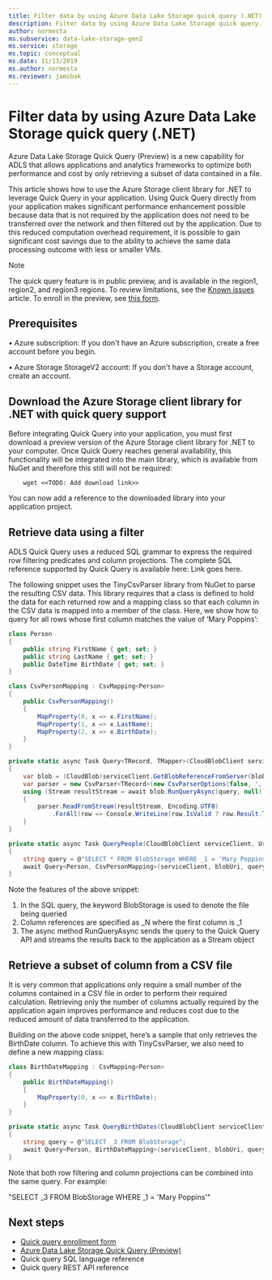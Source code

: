 ```yaml
---
title: Filter data by using Azure Data Lake Storage quick query (.NET) | Microsoft Docs
description: Filter data by using Azure Data Lake Storage quick query.
author: normesta
ms.subservice: data-lake-storage-gen2
ms.service: storage
ms.topic: conceptual
ms.date: 11/13/2019
ms.author: normesta
ms.reviewer: jamsbak
---
```


# Filter data by using Azure Data Lake Storage quick query (.NET)

Azure Data Lake Storage Quick Query (Preview) is a new capability for ADLS that allows applications and analytics frameworks to optimize both performance and cost by only retrieving a subset of data contained in a file.

This article shows how to use the Azure Storage client library for .NET to leverage Quick Query in your application. Using Quick Query directly from your application makes significant performance enhancement possible because data that is not required by the application does not need to be transferred over the network and then filtered out by the application. Due to this reduced computation overhead requirement, it is possible to gain significant cost savings due to the ability to achieve the same data processing outcome with less or smaller VMs.

> [!NOTE]
> The quick query feature is in public preview, and is available in the region1, region2, and region3 regions. To review limitations, see the [Known issues](data-lake-storage-known-issues.md) article. To enroll in the preview, see [this form](https://aka.ms/adlsquickquerypreview). 

## Prerequisites

•	Azure subscription: If you don't have an Azure subscription, create a free account before you begin.

•	Azure Storage StorageV2 account: If you don't have a Storage account, create an account.

## Download the Azure Storage client library for .NET with quick query support

Before integrating Quick Query into your application, you must first download a preview version of the Azure Storage client library for .NET to your computer. Once Quick Query reaches general availability, this functionality will be integrated into the main library, which is available from NuGet and therefore this still will not be required:

```
	wget <<TODO: Add download link>>
```

You can now add a reference to the downloaded library into your application project.

## Retrieve data using a filter

ADLS Quick Query uses a reduced SQL grammar to express the required row filtering predicates and column projections. The complete SQL reference supported by Quick Query is available here: Link goes here.

The following snippet uses the TinyCsvParser library from NuGet to parse the resulting CSV data. This library requires that a class is defined to hold the data for each returned row and a mapping class so that each column in the CSV data is mapped into a member of the class. Here, we show how to query for all rows whose first column matches the value of ‘Mary Poppins’:

```csharp
class Person 
{
    public string FirstName { get; set; }
    public string LastName { get; set; }
    public DateTime BirthDate { get; set; }
}

class CsvPersonMapping : CsvMapping<Person>
{
    public CsvPersonMapping()
    {
        MapProperty(0, x => x.FirstName);
        MapProperty(1, x => x.LastName);
        MapProperty(2, x => x.BirthDate);
    }
}

private static async Task Query<TRecord, TMapper>(CloudBlobClient serviceClient, Uri blobUri, string query) where TMapper : ICsvMapping<TRecord>, new()
{
    var blob = (CloudBlob)serviceClient.GetBlobReferenceFromServer(blobUri);
    var parser = new CsvParser<TRecord>(new CsvParserOptions(false, ','), new TMapper());
    using (Stream resultStream = await blob.RunQueryAsync(query, null))
    {
        parser.ReadFromStream(resultStream, Encoding.UTF8)
            .ForAll(row => Console.WriteLine(row.IsValid ? row.Result.ToString() : row.Error.ToString()));
    }
}

private static async Task QueryPeople(CloudBlobClient serviceClient, Uri blobUri)
{
    string query = @"SELECT * FROM BlobStorage WHERE _1 = 'Mary Poppins'";
    await Query<Person, CsvPersonMapping>(serviceClient, blobUri, query);
}

```
Note the features of the above snippet:

1.	In the SQL query, the keyword BlobStorage is used to denote the file being queried
2.	Column references are specified as _N where the first column is _1
3.	The async method RunQueryAsync sends the query to the Quick Query API and streams the results back to the application as a Stream object

## Retrieve a subset of column from a CSV file

It is very common that applications only require a small number of the columns contained in a CSV file in order to perform their required calculation. Retrieving only the number of columns actually required by the application again improves performance and reduces cost due to the reduced amount of data transferred to the application.

Building on the above code snippet, here’s a sample that only retrieves the BirthDate column. To achieve this with TinyCsvParser, we also need to define a new mapping class:

```csharp
class BirthDateMapping : CsvMapping<Person>
{
    public BirthDateMapping()
    {
        MapProperty(0, x => x.BirthDate);
    }
}

private static async Task QueryBirthDates(CloudBlobClient serviceClient, Uri blobUri)
{
    string query = @"SELECT _3 FROM BlobStorage";
    await Query<Person, BirthDateMapping>(serviceClient, blobUri, query);
}
```

Note that both row filtering and column projections can be combined into the same query. For example:

"SELECT _3 FROM BlobStorage WHERE _1 = 'Mary Poppins'"

## Next steps

- [Quick query enrollment form](data-lake-storage-quick-query.md)	
- [Azure Data Lake Storage Quick Query (Preview)](https://aka.ms/adlsquickquerypreview)
- Quick query SQL language reference
- Quick query REST API reference
